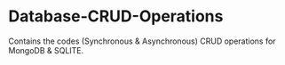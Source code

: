 # Database-CRUD-Operations
Contains the codes (Synchronous &amp; Asynchronous) CRUD operations for MongoDB &amp; SQLITE.
